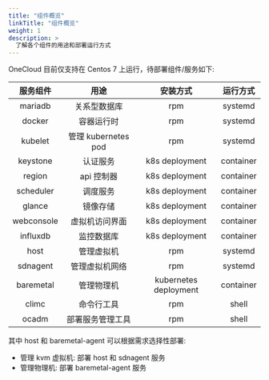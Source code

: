 ```yaml
---
title: "组件概览"
linkTitle: "组件概览"
weight: 1
description: >
  了解各个组件的用途和部署运行方式
---
```


OneCloud 目前仅支持在 Centos 7 上运行，待部署组件/服务如下:

|  服务组件 |         用途        |    安装方式    |  运行方式 |
|:---------:|:-------------------:|:--------------:|:---------:|
|  mariadb  |     关系型数据库    |       rpm      |  systemd  |
|   docker  |      容器运行时     |       rpm      |  systemd  |
|  kubelet  | 管理 kubernetes pod |       rpm      |  systemd  |
|  keystone |       认证服务      | k8s deployment | container |
|   region  |      api 控制器     | k8s deployment | container |
| scheduler |       调度服务      | k8s deployment | container |
|   glance  |       镜像存储      | k8s deployment | container |
|   webconsole  |       虚拟机访问界面      | k8s deployment | container |
|   influxdb  |       监控数据库      | k8s deployment | container |
|    host   |      管理虚拟机     |       rpm      |  systemd  |
|  sdnagent |    管理虚拟机网络   |       rpm      |  systemd  |
| baremetal |      管理物理机     | kubernetes deployment | container |
|   climc   |      命令行工具     |       rpm      |   shell   |
|   ocadm   |   部署服务管理工具  |       rpm      |   shell   |

其中 host 和 baremetal-agent 可以根据需求选择性部署:

- 管理 kvm 虚拟机: 部署 host 和 sdnagent 服务
- 管理物理机: 部署 baremetal-agent 服务
